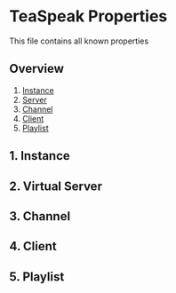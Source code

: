 # TeaSpeak Properties
This file contains all known properties  
  
## Overview  
1. [Instance](#1-instance)
2. [Server](#2-virtual-server)
3. [Channel](#3-channel)
4. [Client](#4-client)
5. [Playlist](#5-playlist)

## 1. Instance
<!-- properties_instance --> 
  
## 2. Virtual Server
<!-- properties_server -->
  
## 3. Channel
<!-- properties_channel -->
  
## 4. Client
<!-- properties_client -->
  
## 5. Playlist
<!-- properties_playlist -->